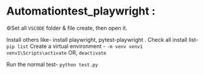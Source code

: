 # Automationtest_playwright :

⚙️Set all ```VSCODE``` folder & file create, then open it. 

 Install others like- install playwright, pytest-playwright .
 Check all install list-  
 ```pip list```
      Create a virtual environment  -
      ```-m venv venv1```
      ```venv1\Scripts\activate```
      OR,
        ```deactivate```
        
Run the normal test-
  ```python test.py```
        

        

     
